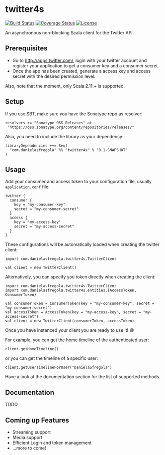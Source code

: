 twitter4s
=========

[![Build Status](https://travis-ci.org/DanielaSfregola/twitter4s.svg?branch=master)](https://travis-ci.org/DanielaSfregola/twitter4s) [![Coverage Status](https://img.shields.io/coveralls/DanielaSfregola/twitter4s.svg)](https://coveralls.io/r/DanielaSfregola/twitter4s?branch=master) [![License](http://img.shields.io/:license-Apache%202-red.svg)](http://www.apache.org/licenses/LICENSE-2.0.txt)

An asynchronous non-blocking Scala client for the Twitter API.

Prerequisites
-------------
- Go to http://apps.twitter.com/, login with your twitter account and register your application to get a consumer key and a consumer secret.
- Once the app has been created, generate a access key and access secret with the desired permission level.

Also, note that the moment, only Scala 2.11.+ is supported.

Setup
-----
If you use SBT, make sure you have the Sonatype repo as resolver:

```
resolvers += "Sonatype OSS Releases" at
 "https://oss.sonatype.org/content/repositories/releases/"
```

Also, you need to include the library as your dependency:
```
libraryDependencies ++= Seq(
  "com.danielasfregola" %% "twitter4s" % "0.1-SNAPSHOT"
)
```

Usage
-----
Add your consumer and access token to your configuration file, usually `application.conf` file:
```
twitter {
  consumer {
    key = "my-consumer-key"
    secret = "my-consumer-secret"
  }
  access {
    key = "my-access-key"
    secret = "my-access-secret"
  }
}
```
These configurations will be automatically loaded when creating the twitter client:
```
import com.danielasfregola.twitter4s.TwitterClient

val client = new TwitterClient()
```

Alternatively, you can specify you token directly when creating the client:
```
import com.danielasfregola.twitter4s.TwitterClient
import com.danielasfregola.twitter4s.entities.{AccessToken, ConsumerToken}

val consumerToken = ConsumerToken(key = "my-consumer-key", secret = "my-consumer-secret")
val accessToken = AccessToken(key = "my-access-key", secret = "my-access-secret")  
val client = new TwitterClient(consumerToken, accessToken)
```
Once you have instanced your client you are ready to use it! :smile:

For example, you can get the home timeline of the authenticated user:
```
client.getHomeTimeline()
```
or you can get the timeline of a specific user:
```
client.getUserTimelineForUser("DanielaSfregola")
```

Have a look at the documentation section for the list of supported methods.

Documentation
-------------
TODO

Coming up Features
---------------
- Streaming support
- Media support
- Efficient Login and token management
- ...more to come!
